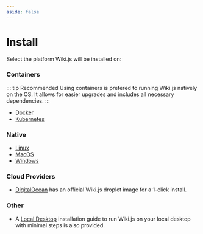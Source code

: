 ```yaml
---
aside: false
---
```


# Install

Select the platform Wiki.js will be installed on:

### Containers

::: tip Recommended
Using containers is prefered to running Wiki.js natively on the OS. It allows for easier upgrades and includes all necessary dependencies.
:::

- [Docker](install/docker)
- [Kubernetes](install/kubernetes)

### Native

- [Linux](install/linux)
- [MacOS](install/macos)
- [Windows](install/windows)

### Cloud Providers

- [DigitalOcean](install/digitalocean) has an official Wiki.js droplet image for a 1-click install.

### Other

- A [Local Desktop](install/desktop) installation guide to run Wiki.js on your local desktop with minimal steps is also provided.
